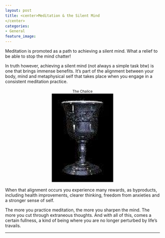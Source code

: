 ```yaml
---
layout: post
title: <center>Meditation & the Silent Mind
</center>
categories:
- General
feature_image: 
---
```

Meditation is promoted as a path to achieving a silent mind. What a relief to be able to stop the mind chatter!

In truth however, achieving a silent mind (not always a simple task btw) is one that brings immense benefits. It’s part of the alignment between your body, mind and metaphysical self that takes place when you engage in a consistent meditation practice.

<center><footer><small>The Chalice</small></footer>
<img src="/images/img_0588.jpg" width="200">
</center>

When that alignment occurs you experience many rewards, as byproducts, including health improvements, clearer thinking, freedom from anxieties and a stronger sense of self.

The more you practice meditation, the more you sharpen the mind. The more you cut through extraneous thoughts. And with all of this, comes a certain fullness, a kind of being where you are no longer perturbed by life’s travails. 
_____________________________________________